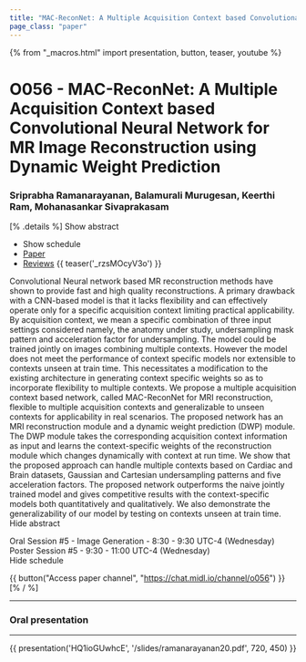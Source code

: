 ```yaml
---
title: "MAC-ReconNet: A Multiple Acquisition Context based Convolutional Neural Network for MR Image Reconstruction using Dynamic Weight Prediction"
page_class: "paper"
---
```


{% from "_macros.html" import presentation, button, teaser, youtube %}

# O056 - MAC-ReconNet: A Multiple Acquisition Context based Convolutional Neural Network for MR Image Reconstruction using Dynamic Weight Prediction

### Sriprabha Ramanarayanan, Balamurali Murugesan, Keerthi Ram, Mohanasankar Sivaprakasam

[% .details %]
<a class="toggle_visibility" data-selector=".abstract" data-level="3">Show abstract</a>
- <a class="toggle_visibility" data-selector=".schedule" data-level="3">Show schedule</a>
- <a href="https://openreview.net/pdf?id=pMHk_HIZf7">Paper</a>
- <a href="https://openreview.net/forum?id=pMHk_HIZf7">Reviews</a>
{{ teaser('_rzsMOcyV3o') }}

<p>
    <span class="abstract">
        Convolutional Neural network based MR reconstruction methods have shown to provide fast and high quality reconstructions.  A primary drawback with a CNN-based model is that it lacks flexibility and can effectively operate only for a specific acquisition context limiting practical applicability.  By acquisition context, we mean a specific combination of three input settings considered namely, the anatomy under study, undersampling mask pattern and acceleration  factor  for  undersampling.   The  model  could be  trained  jointly  on  images  combining multiple contexts.  However the model does not meet the performance of context specific models nor extensible to contexts unseen at train time.  This necessitates a modification to the existing architecture in generating context specific weights so as to incorporate flexibility to multiple contexts. We propose a multiple acquisition context based network, called MAC-ReconNet for MRI reconstruction, flexible to multiple acquisition contexts and generalizable to unseen contexts for applicability in real scenarios. The proposed network has an MRI reconstruction module and a dynamic weight prediction (DWP) module.  The DWP module takes the corresponding acquisition context information  as  input  and  learns  the context-specific weights  of  the  reconstruction module which changes dynamically with context at run time.  We show that the proposed approach can handle multiple contexts  based on Cardiac and Brain datasets, Gaussian and Cartesian undersampling patterns and five acceleration factors. The proposed network outperforms the naive  jointly  trained model  and  gives  competitive results  with  the  context-specific  models both quantitatively and qualitatively.  We also demonstrate the generalizability of our model by testing on contexts unseen at train time.
        <br>
        <span class="actions"><a class="toggle_visibility" data-level="2">Hide abstract</a></span>
    </span>
</p>

<p>
    <span class="schedule">
        Oral Session #5 - Image Generation  - 8:30 - 9:30 UTC-4 (Wednesday)<br>Poster Session #5  - 9:30 - 11:00 UTC-4 (Wednesday)
        <br>
        <span class="actions"><a class="toggle_visibility" data-level="2">Hide schedule</a></span>
    </span>
</p>

{{ button("Access paper channel", "https://chat.midl.io/channel/o056") }}
[% / %]

---

### Oral presentation

---

{{ presentation('HQ1ioGUwhcE', '/slides/ramanarayanan20.pdf', 720, 450) }}